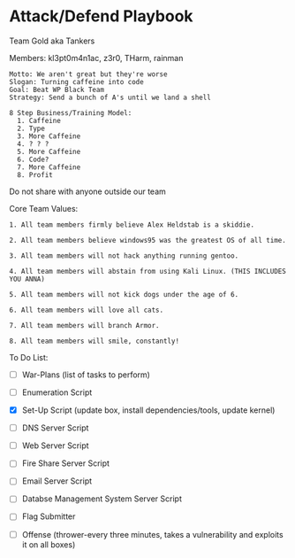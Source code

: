 # Attack/Defend Playbook

Team Gold aka Tankers

Members: kl3pt0m4n1ac, z3r0, THarm, rainman

    Motto: We aren't great but they're worse
    Slogan: Turning caffeine into code
    Goal: Beat WP Black Team
    Strategy: Send a bunch of A's until we land a shell
    
    8 Step Business/Training Model:
      1. Caffeine
      2. Type
      3. More Caffeine
      4. ? ? ?
      5. More Caffeine
      6. Code?
      7. More Caffeine
      8. Profit

Do not share with anyone outside our team

Core Team Values:

    1. All team members firmly believe Alex Heldstab is a skiddie.
    
    2. All team members believe windows95 was the greatest OS of all time.
    
    3. All team members will not hack anything running gentoo.
    
    4. All team members will abstain from using Kali Linux. (THIS INCLUDES YOU ANNA)
    
    5. All team members will not kick dogs under the age of 6.
    
    6. All team members will love all cats.
    
    7. All team members will branch Armor.
    
    8. All team members will smile, constantly!

To Do List:

- [ ] War-Plans (list of tasks to perform)

- [ ] Enumeration Script

- [x] Set-Up Script (update box, install dependencies/tools, update kernel)

- [ ] DNS Server Script

- [ ] Web Server Script

- [ ] Fire Share Server Script

- [ ] Email Server Script

- [ ] Databse Management System Server Script

- [ ] Flag Submitter

- [ ] Offense (thrower-every three minutes, takes a vulnerability and exploits it on all boxes)
